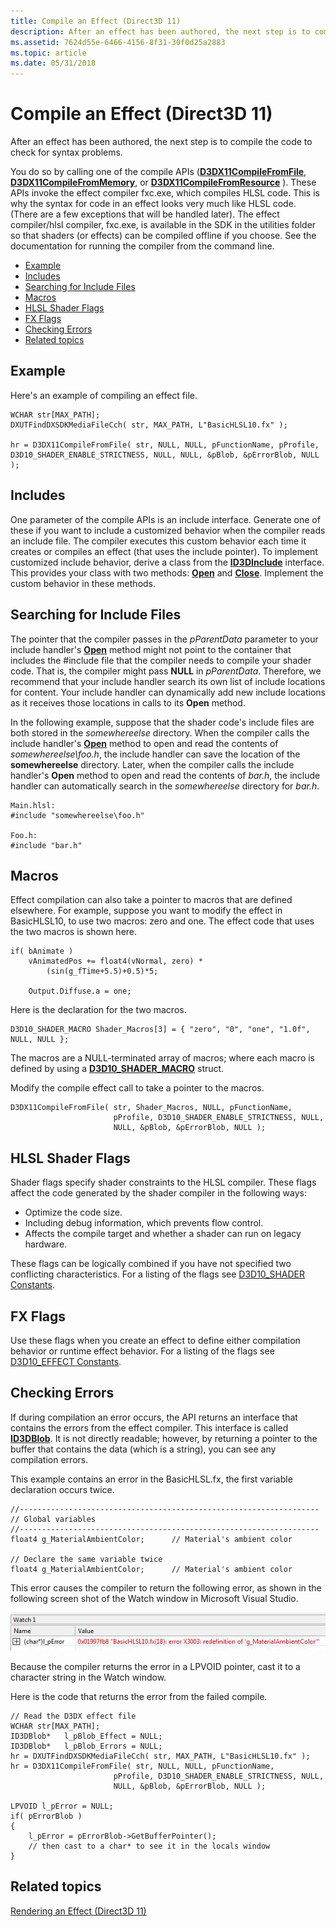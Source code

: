 ```yaml
---
title: Compile an Effect (Direct3D 11)
description: After an effect has been authored, the next step is to compile the code to check for syntax problems.
ms.assetid: 7624d55e-6466-4156-8f31-30f0d25a2883
ms.topic: article
ms.date: 05/31/2018
---
```


# Compile an Effect (Direct3D 11)

After an effect has been authored, the next step is to compile the code to check for syntax problems.

You do so by calling one of the compile APIs ([**D3DX11CompileFromFile**](d3dx11compilefromfile.md), [**D3DX11CompileFromMemory**](d3dx11compilefrommemory.md), or [**D3DX11CompileFromResource**](d3dx11compilefromresource.md) ). These APIs invoke the effect compiler fxc.exe, which compiles HLSL code. This is why the syntax for code in an effect looks very much like HLSL code. (There are a few exceptions that will be handled later). The effect compiler/hlsl compiler, fxc.exe, is available in the SDK in the utilities folder so that shaders (or effects) can be compiled offline if you choose. See the documentation for running the compiler from the command line.

-   [Example](#example)
-   [Includes](#includes)
-   [Searching for Include Files](#searching-for-include-files)
-   [Macros](#macros)
-   [HLSL Shader Flags](#hlsl-shader-flags)
-   [FX Flags](#fx-flags)
-   [Checking Errors](#checking-errors)
-   [Related topics](#related-topics)

## Example

Here's an example of compiling an effect file.


```
WCHAR str[MAX_PATH];
DXUTFindDXSDKMediaFileCch( str, MAX_PATH, L"BasicHLSL10.fx" );

hr = D3DX11CompileFromFile( str, NULL, NULL, pFunctionName, pProfile, D3D10_SHADER_ENABLE_STRICTNESS, NULL, NULL, &pBlob, &pErrorBlob, NULL );
```



## Includes

One parameter of the compile APIs is an include interface. Generate one of these if you want to include a customized behavior when the compiler reads an include file. The compiler executes this custom behavior each time it creates or compiles an effect (that uses the include pointer). To implement customized include behavior, derive a class from the [**ID3DInclude**](/windows/desktop/api/D3Dcommon/nn-d3dcommon-id3dinclude) interface. This provides your class with two methods: [**Open**](/windows/desktop/api/D3DCommon/nf-d3dcommon-id3dinclude-open) and [**Close**](/windows/desktop/api/D3DCommon/nf-d3dcommon-id3dinclude-close). Implement the custom behavior in these methods.

## Searching for Include Files

The pointer that the compiler passes in the *pParentData* parameter to your include handler's [**Open**](/windows/desktop/api/D3DCommon/nf-d3dcommon-id3dinclude-open) method might not point to the container that includes the \#include file that the compiler needs to compile your shader code. That is, the compiler might pass **NULL** in *pParentData*. Therefore, we recommend that your include handler search its own list of include locations for content. Your include handler can dynamically add new include locations as it receives those locations in calls to its **Open** method.

In the following example, suppose that the shader code's include files are both stored in the *somewhereelse* directory. When the compiler calls the include handler's [**Open**](/windows/desktop/api/D3DCommon/nf-d3dcommon-id3dinclude-open) method to open and read the contents of *somewhereelse\\foo.h*, the include handler can save the location of the **somewhereelse** directory. Later, when the compiler calls the include handler's **Open** method to open and read the contents of *bar.h*, the include handler can automatically search in the *somewhereelse* directory for *bar.h*.


```
Main.hlsl:
#include "somewhereelse\foo.h"

Foo.h:
#include "bar.h"
```



## Macros

Effect compilation can also take a pointer to macros that are defined elsewhere. For example, suppose you want to modify the effect in BasicHLSL10, to use two macros: zero and one. The effect code that uses the two macros is shown here.


```
if( bAnimate )
    vAnimatedPos += float4(vNormal, zero) *  
        (sin(g_fTime+5.5)+0.5)*5;
        
    Output.Diffuse.a = one;         
```



Here is the declaration for the two macros.


```
D3D10_SHADER_MACRO Shader_Macros[3] = { "zero", "0", "one", "1.0f", NULL, NULL };
```



The macros are a NULL-terminated array of macros; where each macro is defined by using a [**D3D10\_SHADER\_MACRO**](https://docs.microsoft.com/windows/desktop/api/d3dcommon/ns-d3dcommon-d3d_shader_macro) struct.

Modify the compile effect call to take a pointer to the macros.


```
D3DX11CompileFromFile( str, Shader_Macros, NULL, pFunctionName, 
                       pProfile, D3D10_SHADER_ENABLE_STRICTNESS, NULL, 
                       NULL, &pBlob, &pErrorBlob, NULL );    
```



## HLSL Shader Flags

Shader flags specify shader constraints to the HLSL compiler. These flags affect the code generated by the shader compiler in the following ways:

-   Optimize the code size.
-   Including debug information, which prevents flow control.
-   Affects the compile target and whether a shader can run on legacy hardware.

These flags can be logically combined if you have not specified two conflicting characteristics. For a listing of the flags see [D3D10\_SHADER Constants](https://docs.microsoft.com/windows/desktop/direct3d10/d3d10-shader).

## FX Flags

Use these flags when you create an effect to define either compilation behavior or runtime effect behavior. For a listing of the flags see [D3D10\_EFFECT Constants](https://docs.microsoft.com/windows/desktop/direct3d10/d3d10-effect).

## Checking Errors

If during compilation an error occurs, the API returns an interface that contains the errors from the effect compiler. This interface is called [**ID3DBlob**](https://msdn.microsoft.com/en-us/library/Ff728743(v=VS.85).aspx). It is not directly readable; however, by returning a pointer to the buffer that contains the data (which is a string), you can see any compilation errors.

This example contains an error in the BasicHLSL.fx, the first variable declaration occurs twice.


```
//-------------------------------------------------------------------
// Global variables
//-------------------------------------------------------------------
float4 g_MaterialAmbientColor;      // Material's ambient color

// Declare the same variable twice
float4 g_MaterialAmbientColor;      // Material's ambient color
```



This error causes the compiler to return the following error, as shown in the following screen shot of the Watch window in Microsoft Visual Studio.

![screen shot of the visual studio watch window with a 0x01997fb8 error](images/effect-compile-errors-2.jpg)

Because the compiler returns the error in a LPVOID pointer, cast it to a character string in the Watch window.

Here is the code that returns the error from the failed compile.


```
// Read the D3DX effect file
WCHAR str[MAX_PATH];
ID3DBlob*   l_pBlob_Effect = NULL;
ID3DBlob*   l_pBlob_Errors = NULL;
hr = DXUTFindDXSDKMediaFileCch( str, MAX_PATH, L"BasicHLSL10.fx" );
hr = D3DX11CompileFromFile( str, NULL, NULL, pFunctionName, 
                       pProfile, D3D10_SHADER_ENABLE_STRICTNESS, NULL, 
                       NULL, &pBlob, &pErrorBlob, NULL );      

LPVOID l_pError = NULL;
if( pErrorBlob )
{
    l_pError = pErrorBlob->GetBufferPointer();
    // then cast to a char* to see it in the locals window
}
```



## Related topics

<dl> <dt>

[Rendering an Effect (Direct3D 11)](d3d11-graphics-programming-guide-effects-render.md)
</dt> </dl>

 

 




